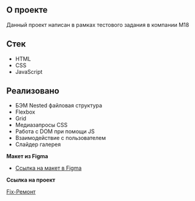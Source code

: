 ## О проекте
Данный проект написан в рамках тестового задания в компании М18

## Стек
* HTML
* CSS
* JavaScript

## Реализовано
* БЭМ Nested файловая структура
* Flexbox
* Grid
* Медиазапросы CSS
* Работа с DOM при помощи JS
* Взаимодействие с пользователем
* Слайдер галерея

**Макет из Figma**

* [Ссылка на макет в Figma](https://www.figma.com/file/0d1P455SH9VwzSGu7JXFki/%D0%9C18_%D1%82%D0%B5%D1%81%D1%82%D0%BE%D0%B2%D0%BE%D0%B5-%D0%B7%D0%B0%D0%B4%D0%B0%D0%BD%D0%B8%D0%B5-%D0%B4%D0%BB%D1%8F-%D1%84%D1%80%D0%BE%D0%BD%D1%82%D0%B5%D0%BD%D0%B4-%D1%80%D0%B0%D0%B7%D1%80%D0%B0%D0%B1%D0%BE%D1%82%D1%87%D0%B8%D0%BA%D0%B0?node-id=0%3A2&t=2miysvJQ5MXJCW0x-0)

**Ссылка на проект**

[Fix-Ремонт](https://artaleal.github.io/fix-remont/)
